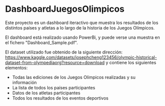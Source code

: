 # DashboardJuegosOlimpicos

Este proyecto es un dashboard iteractivo que muestra los resultados de los distintos países y atletas a lo largo de la historia de los Juegos Olímpicos.

El dashboard está realizado usando PowerBi, y puede verse una muestra en el fichero "Dashboard_Sample.pdf".

El dataset utilizado fue obtenido de la siguiente dirección: https://www.kaggle.com/datasets/josephcheng123456/olympic-historical-dataset-from-olympediaorg?resource=download y contiene los siguientes elementos:
  - Todas las ediciones de los Juegos Olímpicos realizadas y su información
  - La lista de todos los países participantes
  - Datos de los atletas participantes
  - Todos los resultados de los eventos deportivos
